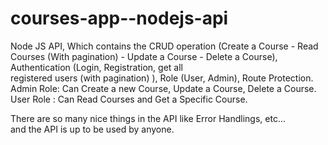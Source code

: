 # courses-app--nodejs-api
Node JS API, Which contains the CRUD operation (Create a Course - Read Courses (With pagination) - Update a Course - Delete a Course), Authentication (Login, Registration, get all </br> registered users (with pagination) ), Role (User, Admin), Route Protection. </br>
Admin Role: Can Create a new Course, Update a Course, Delete a Course. </br>
User Role : Can Read Courses and Get a Specific Course.</br>

There are so many nice things in the API like Error Handlings, etc...</br>
and the API is up to be used by anyone.





